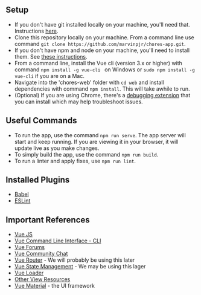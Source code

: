 ## Setup
  * If you don't have git installed locally on your machine, you'll need that. Instructions [here](https://git-scm.com/book/en/v2/Getting-Started-Installing-Git).
  * Clone this repository locally on your machine. From a command line use command `git clone https://github.com/marvinpjr/chores-app.git`.
  * If you don't have npm and node on your machine, you'll need to install them. See [these instructions](https://docs.npmjs.com/downloading-and-installing-node-js-and-npm).
  * From a command line, install the Vue cli (version 3.x or higher) with command `npm install -g vue-cli ` on Windows or `sudo npm install -g vue-cli` if you are on a Mac.
  * Navigate into the 'chores-web' folder with `cd web` and install dependencies with command `npm install`. This will take awhile to run.
  * (Optional) If you are using Chrome, there's a [debugging extension](https://chrome.google.com/webstore/detail/vuejs-devtools/nhdogjmejiglipccpnnnanhbledajbpd) that you can install which may help troubleshoot issues. 

## Useful Commands
  * To run the app, use the command `npm run serve`. The app server will start and keep running. If you are viewing it in your browser, it will update live as you make changes.
  * To simply build the app, use the command `npm run build`.
  * To run a linter and apply fixes, use `npm run lint`.

## Installed Plugins
  * [Babel](https://github.com/vuejs/vue-cli/tree/dev/packages/%40vue/cli-plugin-babel)
  * [ESLint](https://github.com/vuejs/vue-cli/tree/dev/packages/%40vue/cli-plugin-eslint)
  
## Important References
  * [Vue JS](https://vuejs.org/v2/guide/)  
  * [Vue Command Line Interface - CLI](https://cli.vuejs.org)
  * [Vue Forums](https://forum.vuejs.org)
  * [Vue Community Chat](https://chat.vuejs.org)
  * [Vue Router](https://router.vuejs.org) - We will probably be using this later
  * [Vue State Management](https://vuex.vuejs.org) - We may be using this lager
  * [Vue Loader](https://vue-loader.vuejs.org)
  * [Other View Resources](https://github.com/vuejs/awesome-vue#resources)
  * [Vue Material](https://vuematerial.io/) - the UI framework
  